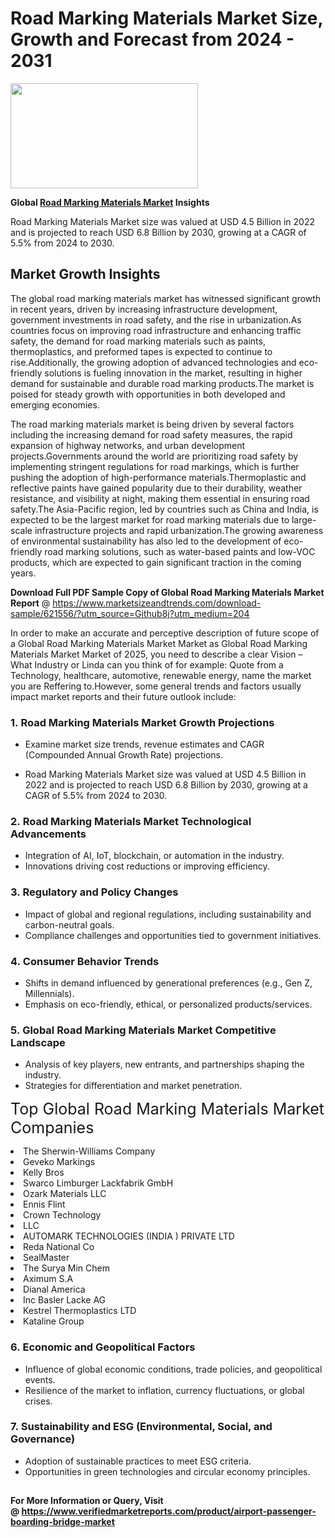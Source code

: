 <H1>Road Marking Materials Market Size, Growth and Forecast from 2024 - 2031</H1><img class="aligncenter size-medium wp-image-584254" src="https://thirdeyenews.in/wp-content/uploads/2024/09/Global-Market-Research-300x168.jpeg" alt="" width="300" height="168" /><p><strong>Global&nbsp;<a href="https://www.marketsizeandtrends.com/download-sample/621556/?utm_source=Github8j?utm_medium=204">Road Marking Materials Market</a> Insights</strong></p><p>Road Marking Materials Market size was valued at USD 4.5 Billion in 2022 and is projected to reach USD 6.8 Billion by 2030, growing at a CAGR of 5.5% from 2024 to 2030.</p><p><h2>Market Growth Insights</h2> <p>The global road marking materials market has witnessed significant growth in recent years, driven by increasing infrastructure development, government investments in road safety, and the rise in urbanization.As countries focus on improving road infrastructure and enhancing traffic safety, the demand for road marking materials such as paints, thermoplastics, and preformed tapes is expected to continue to rise.Additionally, the growing adoption of advanced technologies and eco-friendly solutions is fueling innovation in the market, resulting in higher demand for sustainable and durable road marking products.The market is poised for steady growth with opportunities in both developed and emerging economies.</p> <p>The road marking materials market is being driven by several factors including the increasing demand for road safety measures, the rapid expansion of highway networks, and urban development projects.Governments around the world are prioritizing road safety by implementing stringent regulations for road markings, which is further pushing the adoption of high-performance materials.Thermoplastic and reflective paints have gained popularity due to their durability, weather resistance, and visibility at night, making them essential in ensuring road safety.The Asia-Pacific region, led by countries such as China and India, is expected to be the largest market for road marking materials due to large-scale infrastructure projects and rapid urbanization.The growing awareness of environmental sustainability has also led to the development of eco-friendly road marking solutions, such as water-based paints and low-VOC products, which are expected to gain significant traction in the coming years.</p> <p><span class=""><strong>Download Full PDF Sample Copy of Global Road Marking Materials Market Report</strong> @ <a href="https://www.marketsizeandtrends.com/download-sample/621556/?utm_source=Github8j?utm_medium=204" target="_blank">https://www.marketsizeandtrends.com/download-sample/621556/?utm_source=Github8j?utm_medium=204</a></span></p><p>In order to make an accurate and perceptive description of future scope of a Global&nbsp;Road Marking Materials Market Market as Global&nbsp;Road Marking Materials Market Market of 2025, you need to describe a clear Vision &ndash; What Industry or Linda can you think of for example: Quote from a Technology, healthcare, automotive, renewable energy, name the market you are Reffering to.However, some general trends and factors usually impact market reports and their future outlook include:</p><h3>1.&nbsp;<strong>Road Marking Materials Market Growth Projections</strong></h3><ul><li>Examine market size trends, revenue estimates and CAGR (Compounded Annual Growth Rate) projections.</li><li><p>Road Marking Materials Market size was valued at USD 4.5 Billion in 2022 and is projected to reach USD 6.8 Billion by 2030, growing at a CAGR of 5.5% from 2024 to 2030.</p></li></ul><h3>2.&nbsp;<strong>Road Marking Materials Market Technological Advancements</strong></h3><ul><li>Integration of AI, IoT, blockchain, or automation in the industry.</li><li>Innovations driving cost reductions or improving efficiency.</li></ul><h3>3.&nbsp;<strong>Regulatory and Policy Changes</strong></h3><ul><li>Impact of global and regional regulations, including sustainability and carbon-neutral goals.</li><li>Compliance challenges and opportunities tied to government initiatives.</li></ul><h3>4.&nbsp;<strong>Consumer Behavior Trends</strong></h3><ul><li>Shifts in demand influenced by generational preferences (e.g., Gen Z, Millennials).</li><li>Emphasis on eco-friendly, ethical, or personalized products/services.</li></ul><h3>5.&nbsp;<strong>Global Road Marking Materials Market Competitive Landscape</strong></h3><ul><li>Analysis of key players, new entrants, and partnerships shaping the industry.</li><li>Strategies for differentiation and market penetration.</li></ul><p data-pm-slice="1 1 []"><span style="color: inherit; font-family: inherit; font-size: 25px;">Top Global Road Marking Materials Market Companies</span></p><div class="" data-test-id=""><p><li>The Sherwin-Williams Company</li><li> Geveko Markings</li><li> Kelly Bros</li><li> Swarco Limburger Lackfabrik GmbH</li><li> Ozark Materials LLC</li><li> Ennis Flint</li><li> Crown Technology</li><li> LLC</li><li> AUTOMARK TECHNOLOGIES (INDIA ) PRIVATE LTD</li><li> Reda National Co</li><li> SealMaster</li><li> The Surya Min Chem</li><li> Aximum S.A</li><li> Dianal America</li><li> Inc Basler Lacke AG</li><li> Kestrel Thermoplastics LTD</li><li> Kataline Group</li></p></div><h3>6.&nbsp;<strong>Economic and Geopolitical Factors</strong></h3><ul><li>Influence of global economic conditions, trade policies, and geopolitical events.</li><li>Resilience of the market to inflation, currency fluctuations, or global crises.</li></ul><h3>7.&nbsp;<strong>Sustainability and ESG (Environmental, Social, and Governance)</strong></h3><ul><li>Adoption of sustainable practices to meet ESG criteria.</li><li>Opportunities in green technologies and circular economy principles.</li></ul><h2><strong style="font-size: 14px;">For More Information or Query, Visit @&nbsp;</strong><a style="background-color: #ffffff; font-size: 14px;" href="https://www.marketsizeandtrends.com/report/road-marking-materials-market/" target="_blank">https://www.verifiedmarketreports.com/product/airport-passenger-boarding-bridge-market</a></h2>
